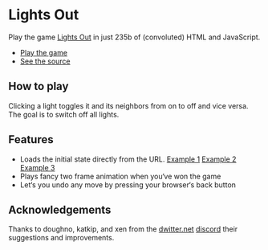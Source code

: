# Lights Out

Play the game [Lights Out](https://en.wikipedia.org/wiki/Lights_Out_(game)) in just 235b of (convoluted) HTML and JavaScript.

* [Play the game](http://lights-out.monometric.net)
* [See the source](https://github.com/veu/lights-out/blob/main/index.html)

## How to play

Clicking a light toggles it and its neighbors from on to off and vice versa. The goal is to switch off all lights.

## Features

* Loads the initial state directly from the URL. [Example 1](http://lights-out.monometric.net/?0010001010100010101000100) [Example 2](http://lights-out.monometric.net/?1011100011101011100011101) [Example 3](http://lights-out.monometric.net/?1011101011101011101011101)
* Plays fancy two frame animation when you‘ve won the game
* Let‘s you undo any move by pressing your browser‘s back button

## Acknowledgements

Thanks to doughno, katkip, and xen from the [dwitter.net](http://dwitter.net/) [discord](https://discord.gg/emHe6cP) their suggestions and improvements.
